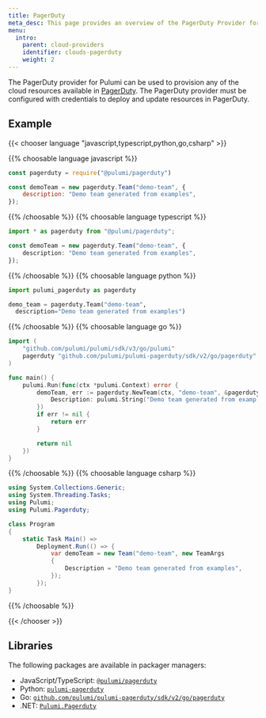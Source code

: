 ```yaml
---
title: PagerDuty
meta_desc: This page provides an overview of the PagerDuty Provider for Pulumi.
menu:
  intro:
    parent: cloud-providers
    identifier: clouds-pagerduty
    weight: 2
---
```


The PagerDuty provider for Pulumi can be used to provision any of the cloud resources available in [PagerDuty](https://www.pagerduty.com/).
The PagerDuty provider must be configured with credentials to deploy and update resources in PagerDuty.

## Example

{{< chooser language "javascript,typescript,python,go,csharp" >}}

{{% choosable language javascript %}}

```javascript
const pagerduty = require("@pulumi/pagerduty")

const demoTeam = new pagerduty.Team("demo-team", {
    description: "Demo team generated from examples",
});
```

{{% /choosable %}}
{{% choosable language typescript %}}

```typescript
import * as pagerduty from "@pulumi/pagerduty";

const demoTeam = new pagerduty.Team("demo-team", {
    description: "Demo team generated from examples",
});
```

{{% /choosable %}}
{{% choosable language python %}}

```python
import pulumi_pagerduty as pagerduty

demo_team = pagerduty.Team("demo-team",
  description="Demo team generated from examples")
```

{{% /choosable %}}
{{% choosable language go %}}

```go
import (
	"github.com/pulumi/pulumi/sdk/v3/go/pulumi"
	pagerduty "github.com/pulumi/pulumi-pagerduty/sdk/v2/go/pagerduty"
)

func main() {
	pulumi.Run(func(ctx *pulumi.Context) error {
		demoTeam, err := pagerduty.NewTeam(ctx, "demo-team", &pagerduty.TeamArgs{
			Description: pulumi.String("Demo team generated from examples"),
		})
		if err != nil {
			return err
		}

		return nil
	})
}
```

{{% /choosable %}}
{{% choosable language csharp %}}

```csharp
using System.Collections.Generic;
using System.Threading.Tasks;
using Pulumi;
using Pulumi.Pagerduty;

class Program
{
    static Task Main() =>
        Deployment.Run(() => {
            var demoTeam = new Team("demo-team", new TeamArgs
            {
                Description = "Demo team generated from examples",
            });
        });
}
```

{{% /choosable %}}

{{< /chooser >}}

## Libraries

The following packages are available in packager managers:

* JavaScript/TypeScript: [`@pulumi/pagerduty`](https://www.npmjs.com/package/@pulumi/pagerduty)
* Python: [`pulumi-pagerduty`](https://pypi.org/project/pulumi-pagerduty/)
* Go: [`github.com/pulumi/pulumi-pagerduty/sdk/v2/go/pagerduty`](https://github.com/pulumi/pulumi-pagerduty)
* .NET: [`Pulumi.Pagerduty`](https://www.nuget.org/packages/Pulumi.Pagerduty)
